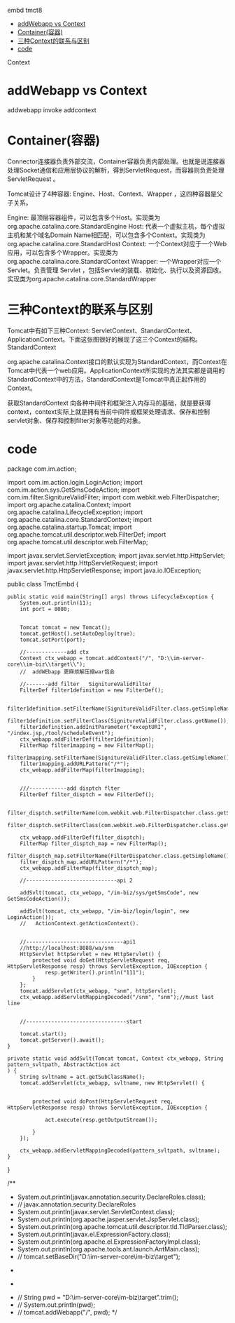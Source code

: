 embd tmct8

<!-- TOC -->

- [addWebapp vs Context](#addwebapp-vs-context)
- [Container(容器)](#container容器)
- [三种Context的联系与区别](#三种context的联系与区别)
- [code](#code)

<!-- /TOC -->

Context 
# addWebapp vs Context

addwebapp invoke addcontext




# Container(容器)
Connector连接器负责外部交流，Container容器负责内部处理。也就是说连接器处理Socket通信和应用层协议的解析，得到ServletRequest，而容器则负责处理ServletRequest 。

Tomcat设计了4种容器: Engine、Host、Context、Wrapper ，这四种容器是父子关系。

Engine: 最顶层容器组件，可以包含多个Host。实现类为org.apache.catalina.core.StandardEngine
Host: 代表一个虚拟主机，每个虚拟主机和某个域名Domain Name相匹配，可以包含多个Context。实现类为org.apache.catalina.core.StandardHost
Context: 一个Context对应于一个Web 应用，可以包含多个Wrapper。实现类为org.apache.catalina.core.StandardContext
Wrapper: 一个Wrapper对应一个Servlet。负责管理 Servlet ，包括Servlet的装载、初始化、执行以及资源回收。实现类为org.apache.catalina.core.StandardWrapper


# 三种Context的联系与区别
Tomcat中有如下三种Context: ServletContext、StandardContext、ApplicationContext。下面这张图很好的展现了这三个Context的结构。
StandardContext

org.apache.catalina.Context接口的默认实现为StandardContext，而Context在Tomcat中代表一个web应用。ApplicationContext所实现的方法其实都是调用的StandardContext中的方法，StandardContext是Tomcat中真正起作用的Context。

获取StandardContext
向各种中间件和框架注入内存马的基础，就是要获得context，context实际上就是拥有当前中间件或框架处理请求、保存和控制servlet对象、保存和控制filter对象等功能的对象。

# code
 package com.im.action;

import com.im.action.login.LoginAction;
import com.im.action.sys.GetSmsCodeAction;
import com.im.filter.SignitureValidFilter;
import com.webkit.web.FilterDispatcher;
import org.apache.catalina.Context;
import org.apache.catalina.LifecycleException;
import org.apache.catalina.core.StandardContext;
import org.apache.catalina.startup.Tomcat;
import org.apache.tomcat.util.descriptor.web.FilterDef;
import org.apache.tomcat.util.descriptor.web.FilterMap;

import javax.servlet.ServletException;
import javax.servlet.http.HttpServlet;
import javax.servlet.http.HttpServletRequest;
import javax.servlet.http.HttpServletResponse;
import java.io.IOException;

public class TmctEmbd {

    public static void main(String[] args) throws LifecycleException {
        System.out.println(11);
        int port = 8080;


        Tomcat tomcat = new Tomcat();
        tomcat.getHost().setAutoDeploy(true);
        tomcat.setPort(port);

        //-------------add ctx
        Context ctx_webapp = tomcat.addContext("/", "D:\\im-server-core\\im-biz\\target\\");
        //  addWEbapp 更麻烦解压缩war包会

        //-------add filter   SignitureValidFilter
        FilterDef filter1definition = new FilterDef();

        filter1definition.setFilterName(SignitureValidFilter.class.getSimpleName());
        filter1definition.setFilterClass(SignitureValidFilter.class.getName());
        filter1definition.addInitParameter("exceptURI", "/index.jsp,/tool/scheduleEvent");
        ctx_webapp.addFilterDef(filter1definition);
        FilterMap filter1mapping = new FilterMap();
        filter1mapping.setFilterName(SignitureValidFilter.class.getSimpleName());
        filter1mapping.addURLPattern("/*");
        ctx_webapp.addFilterMap(filter1mapping);


        ///------------add disptch flter
        FilterDef filter_disptch = new FilterDef();

        filter_disptch.setFilterName(com.webkit.web.FilterDispatcher.class.getSimpleName());
        filter_disptch.setFilterClass(com.webkit.web.FilterDispatcher.class.getName());

        ctx_webapp.addFilterDef(filter_disptch);
        FilterMap filter_disptch_map = new FilterMap();
        filter_disptch_map.setFilterName(FilterDispatcher.class.getSimpleName());
        filter_disptch_map.addURLPattern("/*");
        ctx_webapp.addFilterMap(filter_disptch_map);

        //-----------------------------api 2

        addSvlt(tomcat, ctx_webapp, "/im-biz/sys/getSmsCode", new GetSmsCodeAction());
 
        addSvlt(tomcat, ctx_webapp, "/im-biz/login/login", new LoginAction());
        //   ActionContext.getActionContext().


        //-------------------------------api1
        //http://localhost:8088/wa/snm
        HttpServlet httpServlet = new HttpServlet() {
            protected void doGet(HttpServletRequest req, HttpServletResponse resp) throws ServletException, IOException {
                resp.getWriter().println("111");
            }
        };
        tomcat.addServlet(ctx_webapp, "snm", httpServlet);
        ctx_webapp.addServletMappingDecoded("/snm", "snm");//must last line


        //--------------------------------start

        tomcat.start();
        tomcat.getServer().await();
    }

    private static void addSvlt(Tomcat tomcat, Context ctx_webapp, String pattern_svltpath, AbstractAction act
    ) {
        String svltname = act.getSubClassName();
        tomcat.addServlet(ctx_webapp, svltname, new HttpServlet() {


            protected void doPost(HttpServletRequest req, HttpServletResponse resp) throws ServletException, IOException {

                act.execute(resp.getOutputStream());

            }
        });

        ctx_webapp.addServletMappingDecoded(pattern_svltpath, svltname);
    }
}

/**
 * System.out.println(javax.annotation.security.DeclareRoles.class);
 * //  javax.annotation.security.DeclareRoles
 * System.out.println(javax.servlet.ServletContext.class);
 * System.out.println(org.apache.jasper.servlet.JspServlet.class);
 * System.out.println(org.apache.tomcat.util.descriptor.tld.TldParser.class);
 * System.out.println(javax.el.ExpressionFactory.class);
 * System.out.println(org.apache.el.ExpressionFactoryImpl.class);
 * System.out.println(org.apache.tools.ant.launch.AntMain.class);
 * //  tomcat.setBaseDir("D:\\im-server-core\\im-biz\\target");
 * <p>
 * <p>
 * //        String pwd = "D:\\im-server-core\\im-biz\\target".trim();
 * //        System.out.println(pwd);
 * //        tomcat.addWebapp("/", pwd);
 */
